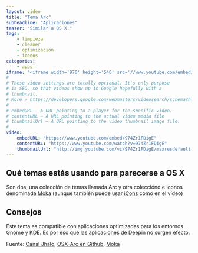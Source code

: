 ```yaml
---
layout: video
title: "Tema Arc"
subheadline: "Aplicaciones"
teaser: "Similar a OS X."
tags:
    - limpieza
    - cleaner
    - optimizacion
    - iconos
categories:
    - apps
iframe: "<iframe width='970' height='546' src='//www.youtube.com/embed/974Zr1FDigE' frameborder='0' allowfullscreen></iframe>"
#
# These video settings are totally optional. It's only purpose
# is SEO, so that videos show up in Google hopefully with a 
# thumbnail.
# More › https://developers.google.com/webmasters/videosearch/schema?hl=en&rd=1
#
# embedURL – A URL pointing to a player for the specific video.
# contentURL – A URL pointing to the actual video media file
# thumbnailUrl – A URL pointing to the video thumbnail image file.
#
video:
    embedURL: "https://www.youtube.com/embed/974Zr1FDigE"
    contentURL: "https://www.youtube.com/watch?v=974Zr1FDigE"
    thumbnailUrl: "http://img.youtube.com/vi/974Zr1FDigE/maxresdefault.jpg"
---
```

<!--more-->

## Qué temas estás usando para parecerse a OS X

Son dos, una colección de temas llamada Arc y otra colecciónd e iconos denominada [Moka](https://snwh.org/moka/download) (aunque también puede usar [iCons](https://www.gnome-look.org/p/1102582/) como en el vídeo)

## Consejos

Este tema es compatible con aplicaciones optimizadas para los entornos Gnome y KDE. Es por eso que las aplicaciones de Deepin no surgen efecto.


Fuente: [Canal Jhalo](https://www.youtube.com/watch?v=3hhT9H86omY), [OSX-Arc en Github](https://github.com/LinxGem33/OSX-Arc-Darker), [Moka](https://github.com/snwh/moka-icon-theme)